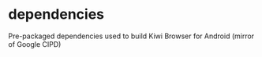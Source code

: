 # dependencies
Pre-packaged dependencies used to build Kiwi Browser for Android (mirror of Google CIPD)
